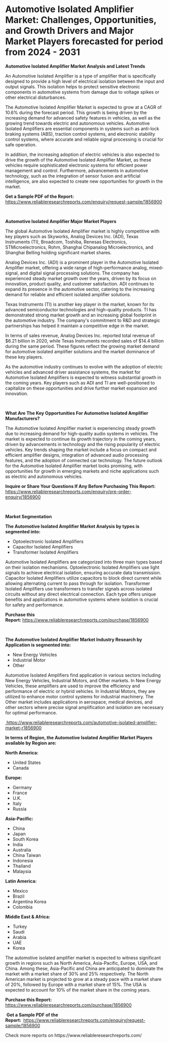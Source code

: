 <p><h1>Automotive Isolated Amplifier Market: Challenges, Opportunities, and Growth Drivers and Major Market Players forecasted for period from 2024 - 2031</h1></p><p><strong>Automotive Isolated Amplifier Market Analysis and Latest Trends</strong></p>
<p><p>An Automotive Isolated Amplifier is a type of amplifier that is specifically designed to provide a high level of electrical isolation between the input and output signals. This isolation helps to protect sensitive electronic components in automotive systems from damage due to voltage spikes or other electrical disturbances.</p><p>The Automotive Isolated Amplifier Market is expected to grow at a CAGR of 10.6% during the forecast period. This growth is being driven by the increasing demand for advanced safety features in vehicles, as well as the growing trend towards electric and autonomous vehicles. Automotive Isolated Amplifiers are essential components in systems such as anti-lock braking systems (ABS), traction control systems, and electronic stability control systems, where accurate and reliable signal processing is crucial for safe operation.</p><p>In addition, the increasing adoption of electric vehicles is also expected to drive the growth of the Automotive Isolated Amplifier Market, as these vehicles require sophisticated electronic systems for efficient power management and control. Furthermore, advancements in automotive technology, such as the integration of sensor fusion and artificial intelligence, are also expected to create new opportunities for growth in the market.</p></p>
<p><strong>Get a Sample PDF of the Report:&nbsp;</strong> <a href="https://www.reliableresearchreports.com/enquiry/request-sample/1856900">https://www.reliableresearchreports.com/enquiry/request-sample/1856900</a></p>
<p>&nbsp;</p>
<p><strong>Automotive Isolated Amplifier Major Market Players</strong></p>
<p><p>The global Automotive Isolated Amplifier market is highly competitive with key players such as Skyworks, Analog Devices Inc. (ADI), Texas Instruments (TI), Broadcom, Toshiba, Renesas Electronics, STMicroelectronics, Rohm, Shanghai Chipanalog Microelectronics, and Shanghai Belling holding significant market shares.</p><p>Analog Devices Inc. (ADI) is a prominent player in the Automotive Isolated Amplifier market, offering a wide range of high-performance analog, mixed-signal, and digital signal processing solutions. The company has experienced steady market growth over the years, driven by its focus on innovation, product quality, and customer satisfaction. ADI continues to expand its presence in the automotive sector, catering to the increasing demand for reliable and efficient isolated amplifier solutions.</p><p>Texas Instruments (TI) is another key player in the market, known for its advanced semiconductor technologies and high-quality products. TI has demonstrated strong market growth and an increasing global footprint in the automotive industry. The company's commitment to R&D and strategic partnerships has helped it maintain a competitive edge in the market.</p><p>In terms of sales revenue, Analog Devices Inc. reported total revenue of $6.21 billion in 2020, while Texas Instruments recorded sales of $14.4 billion during the same period. These figures reflect the growing market demand for automotive isolated amplifier solutions and the market dominance of these key players.</p><p>As the automotive industry continues to evolve with the adoption of electric vehicles and advanced driver assistance systems, the market for Automotive Isolated Amplifiers is expected to witness substantial growth in the coming years. Key players such as ADI and TI are well-positioned to capitalize on these opportunities and drive further market expansion and innovation.</p></p>
<p>&nbsp;</p>
<p><strong>What Are The Key Opportunities For Automotive Isolated Amplifier Manufacturers?</strong></p>
<p><p>The Automotive Isolated Amplifier market is experiencing steady growth due to increasing demand for high-quality audio systems in vehicles. The market is expected to continue its growth trajectory in the coming years, driven by advancements in technology and the rising popularity of electric vehicles. Key trends shaping the market include a focus on compact and efficient amplifier designs, integration of advanced audio processing features, and the adoption of connected car technology. The future outlook for the Automotive Isolated Amplifier market looks promising, with opportunities for growth in emerging markets and niche applications such as electric and autonomous vehicles.</p></p>
<p><strong>Inquire or Share Your Questions If Any Before Purchasing This Report:</strong> <a href="https://www.reliableresearchreports.com/enquiry/pre-order-enquiry/1856900">https://www.reliableresearchreports.com/enquiry/pre-order-enquiry/1856900</a></p>
<p>&nbsp;</p>
<p><strong>Market Segmentation</strong></p>
<p><strong>The Automotive Isolated Amplifier Market Analysis by types is segmented into:</strong></p>
<p><ul><li>Optoelectronic Isolated Amplifiers</li><li>Capacitor Isolated Amplifiers</li><li>Transformer Isolated Amplifiers</li></ul></p>
<p><p>Automotive Isolated Amplifiers are categorized into three main types based on their isolation mechanisms. Optoelectronic Isolated Amplifiers use light signals to achieve electrical isolation, ensuring accurate data transmission. Capacitor Isolated Amplifiers utilize capacitors to block direct current while allowing alternating current to pass through for isolation. Transformer Isolated Amplifiers use transformers to transfer signals across isolated circuits without any direct electrical connection. Each type offers unique benefits and applications in automotive systems where isolation is crucial for safety and performance.</p></p>
<p><strong>Purchase this Report:&nbsp;</strong><a href="https://www.reliableresearchreports.com/purchase/1856900">https://www.reliableresearchreports.com/purchase/1856900</a></p>
<p>&nbsp;</p>
<p><strong>The Automotive Isolated Amplifier Market Industry Research by Application is segmented into:</strong></p>
<p><ul><li>New Energy Vehicles</li><li>Industrial Motor</li><li>Other</li></ul></p>
<p><p>Automotive Isolated Amplifiers find application in various sectors including New Energy Vehicles, Industrial Motors, and Other markets. In New Energy Vehicles, these amplifiers are used to improve the efficiency and performance of electric or hybrid vehicles. In Industrial Motors, they are utilized to enhance motor control systems for industrial machinery. The Other market includes applications in aerospace, medical devices, and other sectors where precise signal amplification and isolation are necessary for optimal performance.</p></p>
<p><a href="https://www.reliableresearchreports.com/automotive-isolated-amplifier-market-r1856900">&nbsp;https://www.reliableresearchreports.com/automotive-isolated-amplifier-market-r1856900</a></p>
<p><strong>In terms of Region, the Automotive Isolated Amplifier Market Players available by Region are:</strong></p>
<p>
    <p> <strong> North America: </strong>
        <ul>
            <li>United States</li>
            <li>Canada</li>
        </ul>
        </p> 
    <p> <strong> Europe: </strong>
        <ul>
            <li>Germany</li>
            <li>France</li>
            <li>U.K.</li>
            <li>Italy</li>
            <li>Russia</li>
        </ul>
        </p> 
    <p> <strong> Asia-Pacific: </strong>
        <ul>
            <li>China</li>
            <li>Japan</li>
            <li>South Korea</li>
            <li>India</li>
            <li>Australia</li>
            <li>China Taiwan</li>
            <li>Indonesia</li>
            <li>Thailand</li>
            <li>Malaysia</li>
        </ul>
        </p> 
    <p> <strong> Latin America: </strong>
        <ul>
            <li>Mexico</li>
            <li>Brazil</li>
            <li>Argentina Korea</li>
            <li>Colombia</li>
        </ul>
        </p> 
    <p> <strong> Middle East & Africa: </strong>
        <ul>
            <li>Turkey</li>
            <li>Saudi</li>
            <li>Arabia</li>
            <li>UAE</li>
            <li>Korea</li>
        </ul>
    </p>
    </p>
<p><p>The automotive isolated amplifier market is expected to witness significant growth in regions such as North America, Asia-Pacific, Europe, USA, and China. Among these, Asia-Pacific and China are anticipated to dominate the market with a market share of 30% and 25% respectively. The North American market is projected to grow at a steady pace with a market share of 20%, followed by Europe with a market share of 15%. The USA is expected to account for 10% of the market share in the coming years.</p></p>
<p><strong>Purchase this Report: </strong><a href="https://www.reliableresearchreports.com/purchase/1856900">https://www.reliableresearchreports.com/purchase/1856900</a></p>
<p>&nbsp;<strong>Get a Sample PDF of the Report:&nbsp;&nbsp;</strong><a href="https://www.reliableresearchreports.com/enquiry/request-sample/1856900">https://www.reliableresearchreports.com/enquiry/request-sample/1856900</a></p>
<p><strong></strong></p>
<p>Check more reports on https://www.reliableresearchreports.com/</p>
